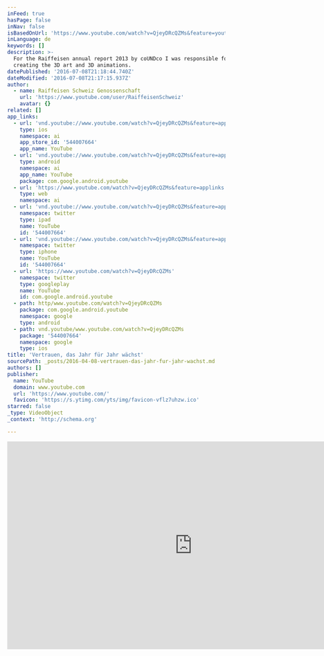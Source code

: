 ```yaml
---
inFeed: true
hasPage: false
inNav: false
isBasedOnUrl: 'https://www.youtube.com/watch?v=QjeyDRcQZMs&feature=youtu.be'
inLanguage: de
keywords: []
description: >-
  For the Raiffeisen annual report 2013 by coUNDco I was responsible for
  creating the 3D art and 3D animations.
datePublished: '2016-07-08T21:18:44.740Z'
dateModified: '2016-07-08T21:17:15.937Z'
author:
  - name: Raiffeisen Schweiz Genossenschaft
    url: 'https://www.youtube.com/user/RaiffeisenSchweiz'
    avatar: {}
related: []
app_links:
  - url: 'vnd.youtube://www.youtube.com/watch?v=QjeyDRcQZMs&feature=applinks'
    type: ios
    namespace: ai
    app_store_id: '544007664'
    app_name: YouTube
  - url: 'vnd.youtube://www.youtube.com/watch?v=QjeyDRcQZMs&feature=applinks'
    type: android
    namespace: ai
    app_name: YouTube
    package: com.google.android.youtube
  - url: 'https://www.youtube.com/watch?v=QjeyDRcQZMs&feature=applinks'
    type: web
    namespace: ai
  - url: 'vnd.youtube://www.youtube.com/watch?v=QjeyDRcQZMs&feature=applinks'
    namespace: twitter
    type: ipad
    name: YouTube
    id: '544007664'
  - url: 'vnd.youtube://www.youtube.com/watch?v=QjeyDRcQZMs&feature=applinks'
    namespace: twitter
    type: iphone
    name: YouTube
    id: '544007664'
  - url: 'https://www.youtube.com/watch?v=QjeyDRcQZMs'
    namespace: twitter
    type: googleplay
    name: YouTube
    id: com.google.android.youtube
  - path: http/www.youtube.com/watch?v=QjeyDRcQZMs
    package: com.google.android.youtube
    namespace: google
    type: android
  - path: vnd.youtube/www.youtube.com/watch?v=QjeyDRcQZMs
    package: '544007664'
    namespace: google
    type: ios
title: 'Vertrauen, das Jahr für Jahr wächst'
sourcePath: _posts/2016-04-08-vertrauen-das-jahr-fur-jahr-wachst.md
authors: []
publisher:
  name: YouTube
  domain: www.youtube.com
  url: 'https://www.youtube.com/'
  favicon: 'https://s.ytimg.com/yts/img/favicon-vflz7uhzw.ico'
starred: false
_type: VideoObject
_context: 'http://schema.org'

---
```

<iframe src="https://cdn.embedly.com/widgets/media.html?src=https%3A%2F%2Fwww.youtube.com%2Fembed%2FQjeyDRcQZMs%3Ffeature%3Doembed&amp;url=https%3A%2F%2Fwww.youtube.com%2Fwatch%3Fv%3DQjeyDRcQZMs%26feature%3Dyoutu.be&amp;image=https%3A%2F%2Fi.ytimg.com%2Fvi%2FQjeyDRcQZMs%2Fhqdefault.jpg&amp;key=b7d04c9b404c499eba89ee7072e1c4f7&amp;type=text%2Fhtml&amp;schema=youtube" width="854" height="480" scrolling="no" frameborder="0" allowfullscreen="allowfullscreen" style=""></iframe>